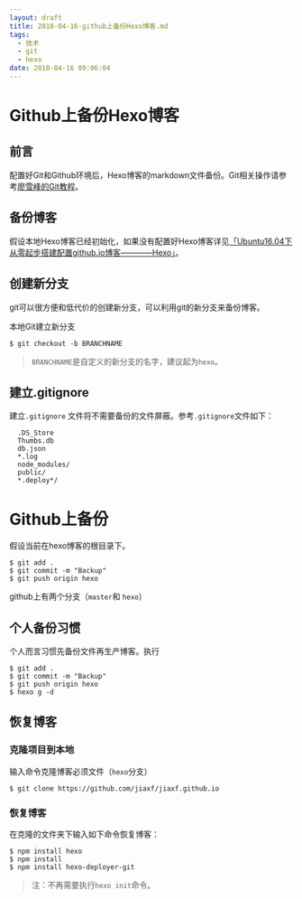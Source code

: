 ```yaml
---
layout: draft
title: 2018-04-16-github上备份Hexo博客.md
tags:
  - 技术
  - git
  - hexo
date: 2018-04-16 09:06:04
---
```


# Github上备份Hexo博客

## 前言

配置好Git和Github环境后，Hexo博客的markdown文件备份。Git相关操作请参考[廖雪峰的Git教程](https://www.liaoxuefeng.com/wiki/0013739516305929606dd18361248578c67b8067c8c017b000)。

## 备份博客

假设本地Hexo博客已经初始化，如果没有配置好Hexo博客详见[「Ubuntu16.04下从零起步搭建配置github.io博客————Hexo」](https://lrscy.github.io/2017/11/10/Ubuntu-Github-io-config-Hexo)。

## 创建新分支

git可以很方便和低代价的创建新分支，可以利用git的新分支来备份博客。

本地Git建立新分支

`$ git checkout -b BRANCHNAME`

> `BRANCHNAME`是自定义的新分支的名字，建议起为`hexo`。

## 建立.gitignore

建立`.gitignore` 文件将不需要备份的文件屏蔽。参考`.gitignore`文件如下：

```
  .DS_Store
  Thumbs.db
  db.json
  *.log
  node_modules/
  public/
  *.deploy*/
```

# Github上备份

假设当前在hexo博客的根目录下。

```
$ git add .
$ git commit -m "Backup"
$ git push origin hexo
```
github上有两个分支（`master`和 `hexo`）

## 个人备份习惯

个人而言习惯先备份文件再生产博客。执行
```
$ git add .
$ git commit -m "Backup"
$ git push origin hexo
$ hexo g -d
```

## 恢复博客

### 克隆项目到本地

输入命令克隆博客必须文件（`hexo`分支）

`$ git clone https://github.com/jiaxf/jiaxf.github.io`

### 恢复博客

在克隆的文件夹下输入如下命令恢复博客：

```
$ npm install hexo
$ npm install
$ npm install hexo-deployer-git
```

> 注：不再需要执行`hexo init`命令。

